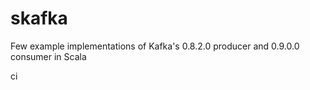 # skafka

Few example implementations of Kafka's 0.8.2.0 producer and 0.9.0.0 consumer in Scala

ci
